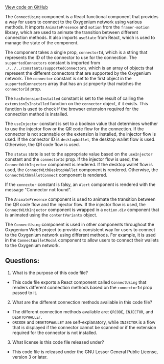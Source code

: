 [View code on GitHub](https://github.com/oxygenium-network/oxygenium-web3/packages/web3-react/src/components/ConnectModal/ConnectUsing.tsx)

The `ConnectUsing` component is a React functional component that provides a way for users to connect to the Oxygenium network using various methods. It imports `AnimatePresence` and `motion` from the `framer-motion` library, which are used to animate the transition between different connection methods. It also imports `useState` from React, which is used to manage the state of the component.

The component takes a single prop, `connectorId`, which is a string that represents the ID of the connector to use for the connection. The `supportedConnectors` constant is imported from `./../../constants/supportedConnectors`, which is an array of objects that represent the different connectors that are supported by the Oxygenium network. The `connector` constant is set to the first object in the `supportedConnectors` array that has an `id` property that matches the `connectorId` prop.

The `hasExtensionInstalled` constant is set to the result of calling the `extensionIsInstalled` function on the `connector` object, if it exists. This function is used to check if the browser extension required for the connection method is installed.

The `useInjector` constant is set to a boolean value that determines whether to use the injector flow or the QR code flow for the connection. If the connector is not scannable or the extension is installed, the injector flow is used. If the connector ID is `desktopWallet`, the desktop wallet flow is used. Otherwise, the QR code flow is used.

The `status` state is set to the appropriate value based on the `useInjector` constant and the `connectorId` prop. If the injector flow is used, the `ConnectWithInjector` component is rendered. If the desktop wallet flow is used, the `ConnectWithDesktopWallet` component is rendered. Otherwise, the `ConnectWithWalletConnect` component is rendered.

If the `connector` constant is falsy, an `Alert` component is rendered with the message "Connector not found".

The `AnimatePresence` component is used to animate the transition between the QR code flow and the injector flow. If the injector flow is used, the `ConnectWithInjector` component is wrapped in a `motion.div` component that is animated using the `contentVariants` object.

The `ConnectUsing` component is used in other components throughout the Oxygenium Web3 project to provide a consistent way for users to connect to the Oxygenium network using different methods. For example, it is used in the `ConnectWalletModal` component to allow users to connect their wallets to the Oxygenium network.
## Questions: 
 1. What is the purpose of this code file?
- This code file exports a React component called `ConnectUsing` that renders different connection methods based on the `connectorId` prop passed to it.

2. What are the different connection methods available in this code file?
- The different connection methods available are: `QRCODE`, `INJECTOR`, and `DESKTOPWALLET`.
- `QRCODE` and `DESKTOPWALLET` are self-explanatory, while `INJECTOR` is a flow that is displayed if the connector cannot be scanned or if the extension required for the connector is not installed.

3. What license is this code file released under?
- This code file is released under the GNU Lesser General Public License, version 3 or later.